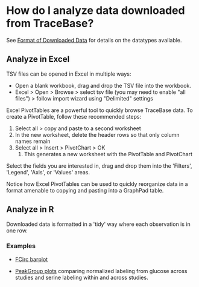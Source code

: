 # How do I analyze data downloaded from TraceBase?

See [Format of Downloaded Data](Format%20of%20Downloaded%20Data.md) for details on the datatypes available.

## Analyze in Excel

TSV files can be opened in Excel in multiple ways:

* Open a blank workbook, drag and drop the TSV file into the workbook.
* Excel > Open > Browse > select tsv file (you may need to enable "all files") > follow import wizard using "Delimited"
  settings

Excel PivotTables are a powerful tool to quickly browse TraceBase data.  To create a PivotTable, follow these
recommended steps:

1. Select all > copy and paste to a second worksheet
2. In the new worksheet, delete the header rows so that only column names remain
3. Select all > Insert > PivotChart > OK
   1. This generates a new worksheet with the PivotTable and PivotChart

Select the fields you are interested in, drag and drop them into the 'Filters', 'Legend', 'Axis', or 'Values' areas.

Notice how Excel PivotTables can be used to quickly reorganize data in a format amenable to copying and pasting into a
GraphPad table.

## Analyze in R

Downloaded data is formatted in a 'tidy' way where each observation is in one row.

### Examples

* [FCirc barplot](Examples/fcirc_plots.html)

* [PeakGroup plots](Examples/peakgroup_plots.html) comparing normalized labeling from glucose across studies and
  serine labeling within and across studies.
